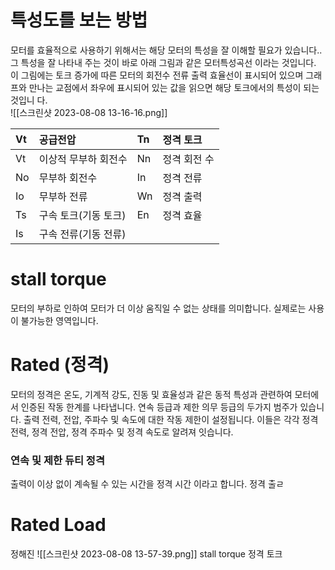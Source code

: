 # 특성도를 보는 방법
모터를 효율적으로 사용하기 위해서는 해당 모터의 특성을 잘 이해할 필요가 있습니다.. 그 특성을 잘 나타내 주는 것이 바로 아래 그림과 같은 모터특성곡선 이라는 것입니다.   
이 그림에는 토크 증가에 따른 모터의 회전수 전류 출력 효율선이 표시되어 있으며 그래프와 만나는 교점에서 좌우에 표시되어 있는 값을 읽으면 해당 토크에서의 특성이 되는 것입니 다.  
![[스크린샷 2023-08-08 13-16-16.png]]  

| Vt | 공급전압         | Tn | 정격 토크   |
|:---|:-------------|:---|:--------|
| Vt | 이상적 무부하 회전수  | Nn | 정격 회전 수 |
| No | 무부하 회전수      | In | 정격 전류   |
| Io | 무부하 전류       | Wn | 정격 출력   |
| Ts | 구속 토크(기동 토크) | En | 정격 효율   |
| Is | 구속 전류(기동 전류) |    |         |  


# stall torque
모터의 부하로 인하여 모터가 더 이상 움직일 수 없는 상태를 의미합니다.   실제로는 사용이 불가능한 영역입니다.  

# Rated (정격)
모터의 정격은 온도, 기계적 강도, 진동 및 효율성과 같은 동적 특성과 관련하여 모터에서 인증된 작동 한계를 나타냅니다. 연속 등급과 제한 의무 등급의 두가지 범주가 있습니다. 출력 전력, 전압, 주파수 및 속도에 대한 작동 제한이 설정됩니다.   이들은 각각 정격 전력, 정격 전압, 정격 주파수 및 정격 속도로 알려져 잇습니다.
### 연속 및 제한 듀티 정격
출력이 이상 없이 계속될 수 있는 시간을 정격 시간 이라고 합니다. 정격 출ㄹ

# Rated Load
정해진 
![[스크린샷 2023-08-08 13-57-39.png]]
 stall torque 
 정격 토크 